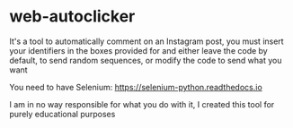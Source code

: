 # web-autoclicker
It's a tool to automatically comment on an Instagram post, you must insert your identifiers in the boxes provided for and either leave the code by default, to send random sequences, or modify the code to send what you want

You need to have Selenium: https://selenium-python.readthedocs.io

I am in no way responsible for what you do with it, I created this tool for purely educational purposes
